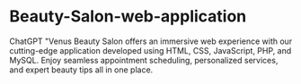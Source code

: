 # Beauty-Salon-web-application
 ChatGPT "Venus Beauty Salon offers an immersive web experience with our cutting-edge application developed using HTML, CSS, JavaScript, PHP, and MySQL. Enjoy seamless appointment scheduling, personalized services, and expert beauty tips all in one place.
